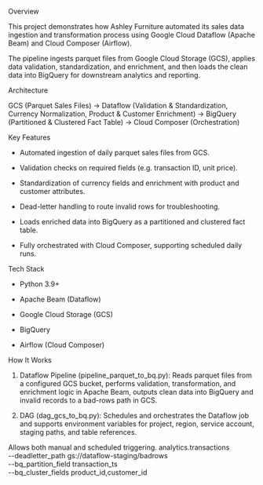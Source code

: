 Overview

This project demonstrates how Ashley Furniture automated its sales data ingestion and transformation process using Google Cloud Dataflow (Apache Beam) and Cloud Composer (Airflow).

The pipeline ingests parquet files from Google Cloud Storage (GCS), applies data validation, standardization, and enrichment, and then loads the clean data into BigQuery for downstream analytics and reporting.

Architecture

GCS (Parquet Sales Files) -> Dataflow (Validation & Standardization, Currency Normalization, Product & Customer Enrichment) -> BigQuery (Partitioned & Clustered Fact Table) -> Cloud Composer (Orchestration)

Key Features

- Automated ingestion of daily parquet sales files from GCS.

- Validation checks on required fields (e.g. transaction ID, unit price).

- Standardization of currency fields and enrichment with product and customer attributes.

- Dead-letter handling to route invalid rows for troubleshooting.

- Loads enriched data into BigQuery as a partitioned and clustered fact table.

- Fully orchestrated with Cloud Composer, supporting scheduled daily runs.
  

Tech Stack

- Python 3.9+

- Apache Beam (Dataflow)

- Google Cloud Storage (GCS)

- BigQuery

- Airflow (Cloud Composer)
  

How It Works

1. Dataflow Pipeline (pipeline_parquet_to_bq.py): Reads parquet files from a configured GCS bucket, performs validation, transformation, and enrichment logic in Apache Beam, outputs clean data into BigQuery and invalid records to a bad-rows path in GCS.

2. DAG (dag_gcs_to_bq.py): Schedules and orchestrates the Dataflow job and supports environment variables for project, region, service account, staging paths, and table references.

Allows both manual and scheduled triggering.
analytics.transactions \
  --deadletter_path gs://dataflow-staging/badrows \
  --bq_partition_field transaction_ts \
  --bq_cluster_fields product_id,customer_id
